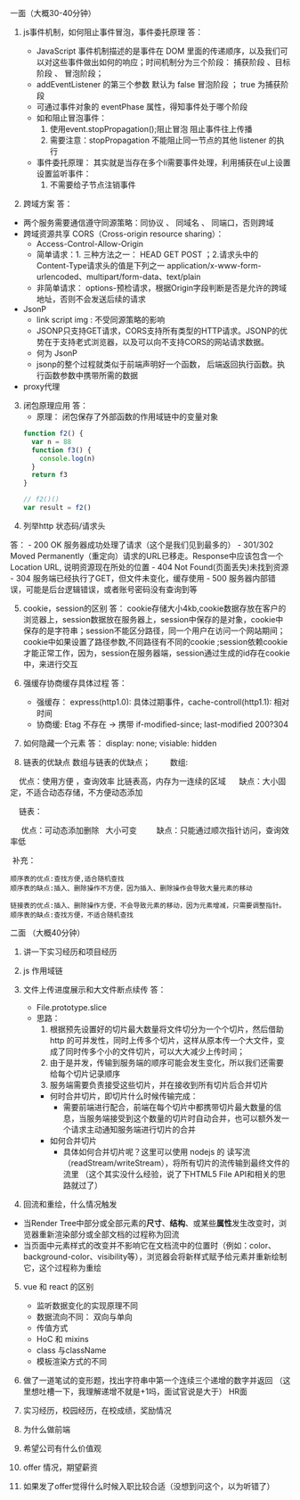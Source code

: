 一面（大概30-40分钟）
 1. js事件机制，如何阻止事件冒泡，事件委托原理
  答： 
    - JavaScript 事件机制描述的是事件在 DOM 里面的传递顺序，以及我们可以对这些事件做出如何的响应；时间机制分为三个阶段： 捕获阶段 、目标阶段 、 冒泡阶段；
    - addEventListener 的第三个参数  默认为 false  冒泡阶段 ； true 为捕获阶段
    - 可通过事件对象的 eventPhase 属性，得知事件处于哪个阶段
    - 如和阻止冒泡事件：
      1. 使用event.stopPropagation();阻止冒泡  阻止事件往上传播
      2. 需要注意：stopPropagation 不能阻止同一节点的其他 listener 的执行 
    - 事件委托原理： 其实就是当存在多个li需要事件处理，利用捕获在ul上设置设置监听事件：
      1. 不需要给子节点注销事件

 2. 跨域方案
 答：
  - 两个服务需要通信遵守同源策略：同协议 、 同域名 、 同端口，否则跨域
  - 跨域资源共享 CORS（Cross-origin resource sharing）：
    - Access-Control-Allow-Origin
    - 简单请求：1. 三种方法之一： HEAD GET POST ；2.请求头中的Content-Type请求头的值是下列之一 application/x-www-form-urlencoded、multipart/form-data、text/plain 
    - 非简单请求： options-预检请求，根据Origin字段判断是否是允许的跨域地址，否则不会发送后续的请求
  - JsonP
    - link script img : 不受同源策略的影响
    - JSONP只支持GET请求，CORS支持所有类型的HTTP请求。JSONP的优势在于支持老式浏览器，以及可以向不支持CORS的网站请求数据。
    - 何为 JsonP
    - jsonp的整个过程就类似于前端声明好一个函数，
      后端返回执行函数。执行函数参数中携带所需的数据
  - proxy代理

 3. 闭包原理应用
  答： 
    - 原理： 闭包保存了外部函数的作用域链中的变量对象
    ```js
    function f2() {
      var n = 88
      function f3() {
        console.log(n)
      }
      return f3
    }

    // f2()()
    var result = f2()
    ```
 4. 列举http 状态码/请求头
  
  答：
    - 200 OK 服务器成功处理了请求（这个是我们见到最多的）
    - 301/302 Moved Permanently（重定向）请求的URL已移走。Response中应该包含一个Location URL, 说明资源现在所处的位置
    - 404 Not Found(页面丢失)未找到资源
    - 304 服务端已经执行了GET，但文件未变化，缓存使用
    - 500 服务器内部错误，可能是后台逻辑错误，或者账号密码没有查询到等

 5. cookie，session的区别
  答： 
    cookie存储大小4kb,cookie数据存放在客户的浏览器上，session数据放在服务器上，session中保存的是对象，cookie中保存的是字符串；session不能区分路径，同一个用户在访问一个网站期间；cookie中如果设置了路径参数,不同路径有不同的cookie
    ;session依赖cookie才能正常工作，因为，session在服务器端，session通过生成的id存在cookie中，来进行交互
 6. 强缓存协商缓存具体过程
  答： 
    - 强缓存： express(http1.0): 具体过期事件，cache-controll(http1.1): 相对时间
    - 协商缓: Etag 不存在 -> 携带 if-modified-since; last-modified   200?304
     
  7. 如何隐藏一个元素
    答： display: none; visiable: hidden

 8. 链表的优缺点
    数组与链表的优缺点；    
      数组:

      优点：使用方便 ，查询效率 比链表高，内存为一连续的区域 
      缺点：大小固定，不适合动态存储，不方便动态添加

      链表：

       优点：可动态添加删除   大小可变   
       缺点：只能通过顺次指针访问，查询效率低

   补充：

    顺序表的优点:查找方便,适合随机查找 
    顺序表的缺点:插入、删除操作不方便，因为插入、删除操作会导致大量元素的移动 

    链接表的优点:插入、删除操作方便，不会导致元素的移动，因为元素增减，只需要调整指针。 
    顺序表的缺点:查找方便，不适合随机查找
  
二面 （大概40分钟）
 
 1. 讲一下实习经历和项目经历

 2. js 作用域链

 3. 文件上传进度展示和大文件断点续传 
  答： 
    - File.prototype.slice
    - 思路：
      1. 根据预先设置好的切片最大数量将文件切分为一个个切片，然后借助 http 的可并发性，同时上传多个切片，这样从原本传一个大文件，变成了同时传多个小的文件切片，可以大大减少上传时间；
      2. 由于是并发，传输到服务端的顺序可能会发生变化，所以我们还需要给每个切片记录顺序
      3. 服务端需要负责接受这些切片，并在接收到所有切片后合并切片
        - 何时合并切片，即切片什么时候传输完成：
          - 需要前端进行配合，前端在每个切片中都携带切片最大数量的信息，当服务端接受到这个数量的切片时自动合并，也可以额外发一个请求主动通知服务端进行切片的合并
        - 如何合并切片
          - 具体如何合并切片呢？这里可以使用 nodejs 的 读写流（readStream/writeStream），将所有切片的流传输到最终文件的流里
  （这个其实没什么经验，说了下HTML5 File API和相关的思路就过了）

4. 回流和重绘，什么情况触发

  - 当Render Tree中部分或全部元素的**尺寸**、**结构**、或某些**属性**发生改变时，浏览器重新渲染部分或全部文档的过程称为回流
  - 当页面中元素样式的改变并不影响它在文档流中的位置时（例如：color、background-color、visibility等），浏览器会将新样式赋予给元素并重新绘制它，这个过程称为重绘

5. vue 和 react 的区别
    - 监听数据变化的实现原理不同
    - 数据流向不同： 双向与单向
    - 传值方式
    - HoC 和 mixins
    -  class 与className
    - 模板渲染方式的不同

6. 做了一道笔试的变形题，找出字符串中第一个连续三个递增的数字并返回
（这里想吐槽一下，我理解递增不就是+1吗，面试官说是大于）
HR面
 
 1. 实习经历，校园经历，在校成绩，奖励情况
 2. 为什么做前端
 3. 希望公司有什么价值观
 4. offer 情况，期望薪资
 5. 如果发了offer觉得什么时候入职比较合适（没想到问这个，以为听错了）






